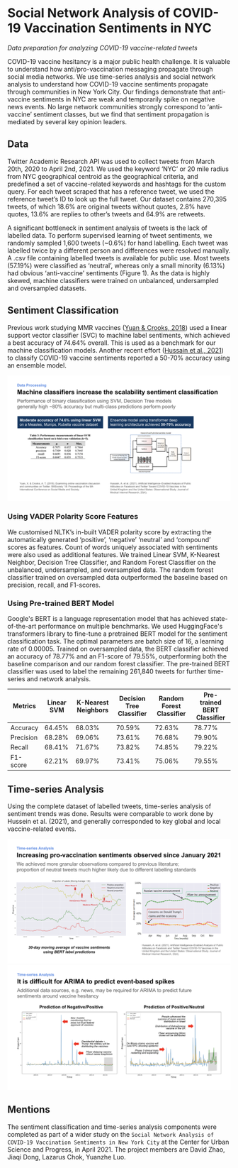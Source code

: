 # Social Network Analysis of COVID-19 Vaccination Sentiments in NYC

*Data preparation for analyzing COVID-19 vaccine-related tweets*

COVID-19 vaccine hesitancy is a major public health challenge. It is valuable to understand how anti/pro-vaccination messaging propagate through social media networks. We use time-series analysis and social network analysis to understand how COVID-19 vaccine sentiments propagate through communities in New York City. Our findings demonstrate that anti-vaccine sentiments in NYC are weak and temporarily spike on negative news events. No large network communities strongly correspond to ‘anti-vaccine’ sentiment classes, but we find that sentiment propagation is mediated by several key opinion leaders. 

## Data

Twitter Academic Research API was used to collect tweets from March 20th, 2020 to April 2nd, 2021. We used the keyword ‘NYC’ or 20 mile radius from NYC geographical centroid as the geographical criteria, and predefined a set of vaccine-related keywords and hashtags for the custom query. For each tweet scraped that has a reference tweet, we used the reference tweet’s ID to look up the full tweet. Our dataset contains 270,395 tweets, of which 18.6% are original tweets without quotes, 2.8% have quotes, 13.6% are replies to other’s tweets and 64.9% are retweets.

A significant bottleneck in sentiment analysis of tweets is the lack of labelled data. To perform supervised learning of tweet sentiments, we randomly sampled 1,600 tweets (~0.6%) for hand labelling. Each tweet was labelled twice by a different person and differences were resolved manually. A .csv file containing labelled tweets is available for public use. Most tweets (57.19%) were classified as ‘neutral’, whereas only a small minority (6.13%) had obvious ‘anti-vaccine’ sentiments (Figure 1). As the data is highly skewed, machine classifiers were trained on unbalanced, undersampled and oversampled datasets.

## Sentiment Classification

Previous work studying MMR vaccines ([Yuan & Crooks, 2018](https://dl.acm.org/doi/10.1145/3217804.3217912)) used a linear support vector classifier (SVC) to machine label sentiments, which achieved a best accuracy of 74.64% overall. This is used as a benchmark for our machine classification models. Another recent effort ([Hussain et al., 2021](https://www.jmir.org/2021/4/e26627/)) to classify COVID-19 vaccine sentiments reported a 50-70% accuracy using an ensemble model.

![Baseline Measures for Sentiment Classification](/images/previous_work.png)

### Using VADER Polarity Score Features

We customised NLTK’s in-built VADER polarity score by extracting the automatically generated ‘positive’, ‘negative’ ‘neutral’ and ‘compound’ scores as features. Count of words uniquely associated with sentiments were also used as additional features. We trained Linear SVM, K-Nearest Neighbor, Decision Tree Classifier, and Random Forest Classifier on the unbalanced, undersampled, and oversampled data. The random forest classifier trained on oversampled data outperformed the baseline based on precision, recall, and F1-scores.

### Using Pre-trained BERT Model

Google's BERT is a language representation model that has achieved state-of-the-art performance on multiple benchmarks. We used HuggingFace's transformers library to fine-tune a pretrained BERT model for the sentiment classification task. The optimal parameters are batch size of 16, a learning rate of 0.00005. Trained on oversampled data, the BERT classifier achieved an accuracy of 78.77% and an F1-score of 79.55%, outperforming both the baseline comparison and our random forest classifier. The pre-trained BERT classifier was used to label the remaining 261,840 tweets for further time-series and network analysis.

Metrics | Linear SVM | K-Nearest Neighbors | Decision Tree Classifier | Random Forest Classifier | Pre-trained BERT Classifier
---------- | ---------- | ---------- | ---------- | ---------- | ----------
Accuracy | 64.45% | 68.03% | 70.59% | 72.63% | 78.77%
Precision | 68.28% | 69.06% | 73.61% | 76.68% | 79.90%
Recall | 68.41% | 71.67% | 73.82% | 74.85% | 79.22%
F1-score | 62.21% | 69.97% | 73.41% | 75.06% | 79.55%

## Time-series Analysis

Using the complete dataset of labelled tweets, time-series analysis of sentiment trends was done. Results were comparable to work done by Hussein et al. (2021), and generally corresponded to key global and local vaccine-related events.

![ARIMA Predictions](/images/ts_compare.png)
![Time-Series Analysis](/images/ts_events.png)

## Mentions

The sentiment classification and time-series analysis components were completed as part of a wider study on the `Social Network Analysis of COVID-19 Vaccination Sentiments in New York City` at the Center for Urban Science and Progress, in April 2021. The project members are David Zhao, Jiaqi Dong, Lazarus Chok, Yuanzhe Luo.
